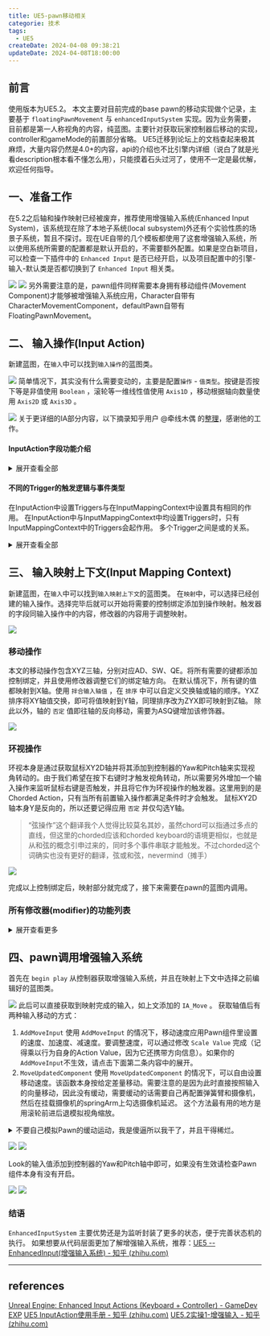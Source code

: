 ```yaml
---
title: UE5-pawn移动相关
categorie: 技术
tags:
  - UE5
createDate: 2024-04-08 09:38:21
updateDate: 2024-04-08T18:00:00
---
```

## 前言

使用版本为UE5.2。
本文主要对目前完成的base pawn的移动实现做个记录，主要基于 `floatingPawnMovement` 与 `enhancedInputSystem` 实现。因为业务需要，目前都是第一人称视角的内容，纯蓝图。主要针对获取玩家控制器后移动的实现，controller和gameMode的前置部分省略。
UE5迁移到论坛上的文档查起来极其麻烦，大量内容仍然是4.0+的内容，api的介绍也不比引擎内详细（说白了就是光看description根本看不懂怎么用），只能摸着石头过河了，使用不一定是最优解，欢迎任何指导。

##  一、准备工作

在5.2之后轴和操作映射已经被废弃，推荐使用增强输入系统(Enhanced Input System)，该系统现在除了本地子系统(local subsystem)外还有个实验性质的场景子系统，暂且不探讨。现在UE自带的几个模板都使用了这套增强输入系统，所以使用系统所需要的配置都是默认开启的，不需要额外配置。如果是空白新项目，可以检查一下插件中的 `Enhanced Input` 是否已经开启，以及项目配置中的引擎-输入-默认类是否都切换到了 `Enhanced Input` 相关类。

![](IMG-20240408142510273.png)
![](IMG-20240408142534073.png)
另外需要注意的是，pawn组件同样需要本身拥有移动组件(Movement Component)才能够被增强输入系统应用，Character自带有CharacterMovementComponent，defaultPawn自带有FloatingPawnMovement。
## 二、 输入操作(Input Action)

新建蓝图，在`输入`中可以找到`输入操作`的蓝图类。

![](IMG-20240408113238870.png)
简单情况下，其实没有什么需要变动的，主要是配置`操作` - `值类型`。按键是否按下等是非值使用 `Boolean` ，滚轮等一维线性值使用 `Axis1D` ，移动根据轴向数量使用 `Axis2D` 或 `Axis3D` 。

![](IMG-20240408113238901.png)
关于更详细的IA部分内容，以下摘录知乎用户 @牵线木偶 的[整理](https://zhuanlan.zhihu.com/p/615553951)，感谢他的工作。

#### InputAction字段功能介绍
<details><summary>
展开查看全部
</summary>

1. **Consume Input**：是否阻止事件向低优先级的Action传递。勾选Consume Input时只有高优先级的IA2会触发，IA1被阻止不会触发。只有取消勾选Consume Input，同时勾选Reserve All Mappings字段时，在IA2触发后IA1才会触发。
2. **Trigger when Paused**：通过SetGamePaused暂停游戏之后是否可以触发，勾选暂停时也可以触发。
3. **Reserve All Mappings**：是否恢复被覆写的低优先级InputAction。不勾选时，两个绑定了相同输入的InputAction，低优先级的InputAction会被高优先级的覆写，导致按下触键时不会触发。勾选取消覆写。
4. **Value Type**：事件的数据类型，分别为布尔型、一维(鼠标滚轮等)、二维(摇杆数据等)与三维(飞行模拟手柄等)。
5. **Triggers**：InputAction的触发器类型。</details>

#### 不同的Trigger的触发逻辑与事件类型

在InputAction中设置Triggers与在InputMappingContext中设置具有相同的作用。
在InputAction中与InputMappingContext中均设置Triggers时，只有InputMappingContext中的Triggers会起作用。
多个Trigger之间是或的关系。
<details><summary>
展开查看全部
</summary>

1. **None**：此时使用的是Down类型
	按下按键触发Started
	保持按下会不断触发Triggered事件
	松开按键触发Completed
2. **Pressed**：
	按下按键依次触发Started、Triggered与Completed，松开按键不触发任何事件。
3. **Down**：可用于机枪的连续射击，Started开始射击，Completed停止射击，Triggered检查弹夹。
	按下按键触发Started事件
	保持按下会不断触发Triggered事件
	松开按键触发Completed事件
4. **Hold**：
	- IsOneShot没有勾选时：可用于按下保持一段时间，松开才会触发的动作。如吃鸡里手雷投掷。
		按下按键触发Started，保持按下不断触发Ongoing，松开时如果保持的时间达到或超过HoldTimeThreshold设置的时间则触发Completed，否则触发Canceled。
	- IsOneShot勾选：用于按下保持一段时间后自动触发的动作，如CS里拆包。
		按下按键触发Started，保持按下不断触发Ongoing，在达到HoldTimeThreshold设置的时间前松开触发Canceled。保持按下达到HoldTimeThreshold设置的时间后会依次触发Triggered与Completed。
5. **HoldAndRelease**：与Hold类型不勾选IsOneShot类似。
	按下按键触发Started
	保持按下不断触发Ongoing
	松开按键时如果保持的时间达到HoldTimeThreshold设置的时间会依次触发Triggered与Completed，否则触发Canceled。
6. **Pulse**：用于保持按下时每隔一段时间触发一次的动作。如按下吃药键，每隔一段时间执行一次吃药的动作
	按下时触发Started事件
	如果勾选TriggerOnStart则立即触发一次Triggered事件，不勾选则间隔一段时间后触发Triggered。
	保持按下触发Ongoing事件。
	距上一次Trigger的时间间隔达到Interval设置的时间触发一次Triggered事件，随后判断Trigger触发的数量是否达到TriggerLimit的限制(TriggerLimit&lt;=0表示不限制次数)，未达到则继续上一步，否则触发Completed。
7. **Release**：作用与Down类似
	按下时触发Started事件
	保持按下触发Ongoing事件
	松开时依次触发Triggered与Completed
8. **Tap**：
	按下按键触发Started事件
	保持按下触发Ongoing事件
	如果保持的时间超过TapReleaseTimeThreshold设置的时间触发Canceled事件。
	松开按键时保持的时间小于TapReleaseTimeThreshold设置的时间依次触发Triggered与Completed事件。
9. **Chorded Action**：用于多个Action的串联形成组合键。
	触发的事件类型与Chorded Action下拉选择的Action相同。
10. **Combo**：用于类似上上下下左右左右BABA在短时间内完成的组合键。
	按下第一个键触发Started
	过程当中不断触发Ongoing
	如果某个键按下的时间没有达到TimeToPressKey或者按错键触发Canceled
	当所有的键完成后依次触发Triggered与Completed
</details>

## 三、 输入映射上下文(Input Mapping Context)

新建蓝图，在`输入`中可以找到`输入映射上下文`的蓝图类。
在`映射`中，可以选择已经创建的输入操作。选择完毕后就可以开始将需要的控制绑定添加到操作映射。触发器的字段同输入操作中的内容，修改器的内容用于调整映射。

![](IMG-20240408135940296.png)

### 移动操作
本文的移动操作包含XYZ三轴，分别对应AD、SW、QE。将所有需要的键都添加控制绑定，并且使用修改器调整它们的绑定轴方向。
在默认情况下，所有键的值都映射到X轴。使用 `拌合输入轴值` ，在 `排序` 中可以自定义交换轴或轴的顺序。YXZ排序将XY轴值交换，即可将值映射到Y轴，同理排序改为ZYX即可映射到Z轴。
除此以外，轴的 `否定` 值即往轴的反向移动，需要为ASQ键增加该修饰器。

![](IMG-20240410112904281.png)
### 环视操作
环视本身是通过获取鼠标XY2D轴并将其添加到控制器的Yaw和Pitch轴来实现视角转动的。由于我们希望在按下右键时才触发视角转动，所以需要另外增加一个输入操作来监听鼠标右键是否触发，并且将它作为环视操作的触发器。这里用到的是Chorded Action，只有当所有前置输入操作都满足条件时才会触发。
鼠标XY2D轴本身Y是反向的，所以还要记得应用 `否定` 并仅勾选Y轴。

> “弦操作”这个翻译我个人觉得比较莫名其妙，虽然chord可以指通过多点的直线，但这里的chorded应该和chorded keyboard的语境更相似，也就是从和弦的概念引申过来的，同时多个事件串联才能触发。不过chorded这个词确实也没有更好的翻译，弦或和弦，nevermind（摊手）

![](IMG-20240410125002124.png)

完成以上控制绑定后，映射部分就完成了，接下来需要在pawn的蓝图内调用。

### 所有修改器(modifier)的功能列表

<details><summary>展开查看更多</summary>

- **到世界空间(To World Space)**：输入空间到世界空间转换。自动将输入操作值中的轴转换为世界空间，允许将结果直接插入到采用世界空间值的函数中。
- **否定(Negate)**：反转每个轴的输入。
- **响应曲线 - 指数(Response Curve – Exponential)**：将简单的指数响应曲线应用于每个轴的输入值。
- **响应曲线 - 用户定义(Response Curve – User Defined)**：将自定义响应曲线应用于每个轴的输入值。
- **平滑(Smooth)**：平滑多个帧的输入。
- **拌合输入轴值(Swizzle Input Axis Values)**:：可用于将 1D 输入映射到 2D 操作的 Y 轴上。
- **按差量时间缩放(Scale by Delta Time)**：将输入值乘以此帧的增量时间。
- **标量(Scalar)**：按每个轴的设定因子缩放输入。
- **盲区(Dead Zone)**：LowerThreshold -> UpperThreshold 范围内的输入值将从 0 -> 1 重新映射。超出此范围的值将被钳制。
- **视野缩放(FOV Scaling)**：将 FOV 相关缩放应用于每个轴的输入值。

</details>

## 四、pawn调用增强输入系统

首先在 `begin play` 从控制器获取增强输入系统，并且在映射上下文中选择之前编辑好的蓝图类。

![](IMG-20240408141533664.png)
此后可以直接获取到映射完成的输入，如上文添加的 `IA_Move` 。
获取轴值后有两种输入移动的方式：

1. `AddMoveInput`
使用 `AddMoveInput` 的情况下，移动速度应用Pawn组件里设置的速度、加速度、减速度。要调整速度，可以通过修改 `Scale Value` 完成（记得乘以行为自身的Action Value，因为它还携带方向信息）。如果你的`AddMoveInput`不生效，请点击下面第二条内容中的展开。
2. `MoveUpdatedComponent`
使用 `MoveUpdatedComponent` 的情况下，可以自由设置移动速度。该函数本身按给定差量移动。需要注意的是因为此时直接按照输入的向量移动，因此没有缓动，需要缓动的话需要自己再配置弹簧臂和摄像机，然后在挂载摄像机的springArm上勾选摄像机延迟。
这个方法最有用的地方是用滚轮前进后退模拟视角缩放。
<details>
<summary>
不要自己模拟Pawn的缓动运动，我是傻逼所以我干了，并且干得稀烂。

</summary>

其实是因为一开始到处乱试的时候，把加速度调成了1，导致启动过慢，我以为没在动，就觉得 `Add Move Input` 不适用，真是傻傻又逼逼啊。
</details>

![](IMG-20240410112736978.png)
![](IMG-20240410100118997.png)

Look的输入值添加到控制器的Yaw和Pitch轴中即可，如果没有生效请检查Pawn组件本身有没有开启。

![](IMG-20240410141726541.png)
![](IMG-20240410141928465.png)
### 结语
`EnhancedInputSystem` 主要优势还是为监听封装了更多的状态，便于完善状态机的执行。
如果想要从代码层面更加了解增强输入系统，推荐：[UE5 -- EnhancedInput(增强输入系统) - 知乎 (zhihu.com)](https://zhuanlan.zhihu.com/p/470949422)

---
## references
[Unreal Engine: Enhanced Input Actions (Keyboard + Controller) - GameDev EXP](https://gamedevexp.com/unreal-engine-enhanced-input/#:~:text=To%20get%20this%20working%2C%20you%20will%20always%20need,the%20Mapping%20Context%20you%20created%20in%20Step%203.)
[UE5 InputAction使用手册 - 知乎 (zhihu.com)](https://zhuanlan.zhihu.com/p/615553951)
[UE5.2实操1-增强输入 - 知乎 (zhihu.com)](https://zhuanlan.zhihu.com/p/640271313)
